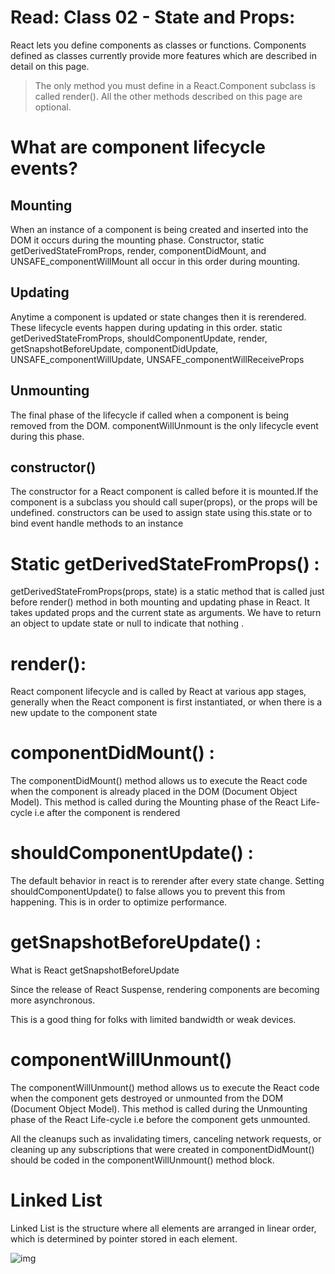 # Read: Class 02 - State and Props:
 React lets you define components as classes or functions. Components defined as classes currently provide more features which are described in detail on this page. 

 >The only method you must define in a React.Component subclass is called render(). All the other methods described on this page are optional. 
# What are component lifecycle events?

 ## Mounting
When an instance of a component is being created and inserted into the DOM it occurs during the mounting phase. Constructor, static getDerivedStateFromProps, render, componentDidMount, and UNSAFE_componentWillMount all occur in this order during mounting.
## Updating
Anytime a component is updated or state changes then it is rerendered. These lifecycle events happen during updating in this order.
static getDerivedStateFromProps, shouldComponentUpdate, render,
getSnapshotBeforeUpdate, componentDidUpdate, UNSAFE_componentWillUpdate, UNSAFE_componentWillReceiveProps
## Unmounting
The final phase of the lifecycle if called when a component is being removed from the DOM. componentWillUnmount is the only lifecycle event during this phase.
## constructor()
The constructor for a React component is called before it is mounted.If the component is a subclass you should call super(props), or the props will be undefined. constructors can be used to assign state using this.state or to bind event handle methods to an instance

# Static getDerivedStateFromProps() :

getDerivedStateFromProps(props, state) is a static method that is called just before render() method in both mounting and updating phase in React. It takes updated props and the current state as arguments. We have to return an object to update state or null to indicate that nothing .

# render():
  React component lifecycle and is called by React at various app stages, generally when the React component is first instantiated, or when there is a new update to the component state 
# componentDidMount() :
 
  The componentDidMount() method allows us to execute the React code when the component is already placed in the DOM (Document Object Model). This method is called during the Mounting phase of the React Life-cycle i.e after the component is rendered

# shouldComponentUpdate() :
 The default behavior in react is to rerender after every state change. Setting shouldComponentUpdate() to false allows you to prevent this from happening. This is in order to optimize performance. 

 # getSnapshotBeforeUpdate() :
 
 
What is React getSnapshotBeforeUpdate

Since the release of React Suspense, rendering components are becoming more asynchronous.

This is a good thing for folks with limited bandwidth or weak devices.



#  componentWillUnmount() 
The componentWillUnmount() method allows us to execute the React code when the component gets destroyed or unmounted from the DOM (Document Object Model). This method is called during the Unmounting phase of the React Life-cycle i.e before the component gets unmounted.

All the cleanups such as invalidating timers, canceling network requests, or cleaning up any subscriptions that were created in componentDidMount() should be coded in the componentWillUnmount() method block.
# Linked List 
Linked List is the structure where all elements are arranged in linear order, which is determined by pointer stored in each element.

![img](https://res.cloudinary.com/practicaldev/image/fetch/s--XEtVnws7--/c_imagga_scale,f_auto,fl_progressive,h_900,q_auto,w_1600/https://dev-to-uploads.s3.amazonaws.com/uploads/articles/trsu6uhv8j0x1fhzx53a.png)